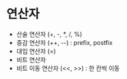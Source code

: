 # 연산자
- 산술 연산자 (+, -, *, /, %)
- 증감 연산자 (++, --) : prefix, postfix
- 대입 연산자 (=)
- 비트 연산자
- 비트 이동 연산자 (<<, >>) : 한 칸씩 이동
